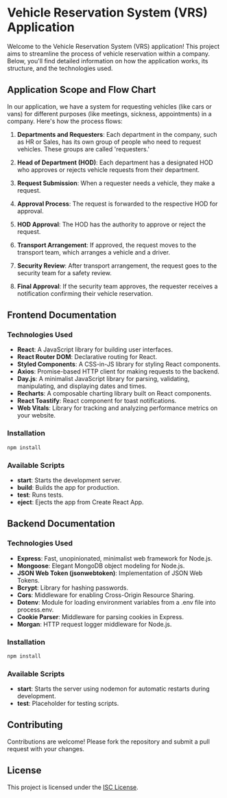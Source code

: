 # Vehicle Reservation System (VRS) Application

Welcome to the Vehicle Reservation System (VRS) application! This project aims to streamline the process of vehicle reservation within a company. Below, you'll find detailed information on how the application works, its structure, and the technologies used.

## Application Scope and Flow Chart

In our application, we have a system for requesting vehicles (like cars or vans) for different purposes (like meetings, sickness, appointments) in a company. Here's how the process flows:

1. **Departments and Requesters**: Each department in the company, such as HR or Sales, has its own group of people who need to request vehicles. These groups are called 'requesters.'

2. **Head of Department (HOD)**: Each department has a designated HOD who approves or rejects vehicle requests from their department.

3. **Request Submission**: When a requester needs a vehicle, they make a request.

4. **Approval Process**: The request is forwarded to the respective HOD for approval.

5. **HOD Approval**: The HOD has the authority to approve or reject the request.

6. **Transport Arrangement**: If approved, the request moves to the transport team, which arranges a vehicle and a driver.

7. **Security Review**: After transport arrangement, the request goes to the security team for a safety review.

8. **Final Approval**: If the security team approves, the requester receives a notification confirming their vehicle reservation.

## Frontend Documentation

### Technologies Used

- **React**: A JavaScript library for building user interfaces.
- **React Router DOM**: Declarative routing for React.
- **Styled Components**: A CSS-in-JS library for styling React components.
- **Axios**: Promise-based HTTP client for making requests to the backend.
- **Day.js**: A minimalist JavaScript library for parsing, validating, manipulating, and displaying dates and times.
- **Recharts**: A composable charting library built on React components.
- **React Toastify**: React component for toast notifications.
- **Web Vitals**: Library for tracking and analyzing performance metrics on your website.

### Installation

```bash
npm install
```

### Available Scripts

- **start**: Starts the development server.
- **build**: Builds the app for production.
- **test**: Runs tests.
- **eject**: Ejects the app from Create React App.

## Backend Documentation

### Technologies Used

- **Express**: Fast, unopinionated, minimalist web framework for Node.js.
- **Mongoose**: Elegant MongoDB object modeling for Node.js.
- **JSON Web Token (jsonwebtoken)**: Implementation of JSON Web Tokens.
- **Bcrypt**: Library for hashing passwords.
- **Cors**: Middleware for enabling Cross-Origin Resource Sharing.
- **Dotenv**: Module for loading environment variables from a .env file into process.env.
- **Cookie Parser**: Middleware for parsing cookies in Express.
- **Morgan**: HTTP request logger middleware for Node.js.

### Installation

```bash
npm install
```

### Available Scripts

- **start**: Starts the server using nodemon for automatic restarts during development.
- **test**: Placeholder for testing scripts.

## Contributing

Contributions are welcome! Please fork the repository and submit a pull request with your changes.

## License

This project is licensed under the [ISC License](LICENSE).

